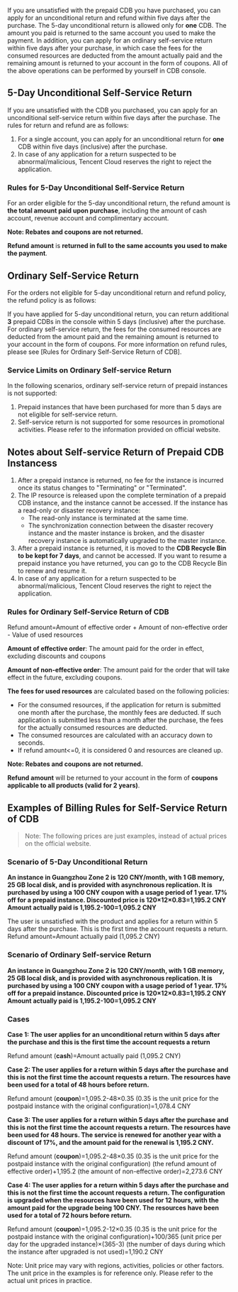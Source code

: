
If you are unsatisfied with the prepaid CDB you have purchased, you can apply for an unconditional return and refund within five days after the purchase. The 5-day unconditional return is allowed only for **one** CDB. The amount you paid is returned to the same account you used to make the payment. In addition, you can apply for an ordinary self-service return within five days after your purchase, in which case the fees for the consumed resources are deducted from the amount actually paid and the remaining amount is returned to your account in the form of coupons. All of the above operations can be performed by yourself in CDB console.

## 5-Day Unconditional Self-Service Return
If you are unsatisfied with the CDB you purchased, you can apply for an unconditional self-service return within five days after the purchase. The rules for return and refund are as follows:

1. For a single account, you can apply for an unconditional return for **one** CDB within five days (inclusive) after the purchase.
2. In case of any application for a return suspected to be abnormal/malicious, Tencent Cloud reserves the right to reject the application.


### Rules for 5-Day Unconditional Self-Service Return
For an order eligible for the 5-day unconditional return, the refund amount is **the total amount paid upon purchase**, including the amount of cash account, revenue account and complimentary account.

**Note: Rebates and coupons are not returned.**

**Refund amount** is **returned in full to the same accounts you used to make the payment**.

## Ordinary Self-Service Return
For the orders not eligible for 5-day unconditional return and refund policy, the refund policy is as follows:


If you have applied for 5-day unconditional return, you can return additional **3** prepaid CDBs in the console within 5 days (inclusive) after the purchase. For ordinary self-service return, the fees for the consumed resources are deducted from the amount paid and the remaining amount is returned to your account in the form of coupons. For more information on refund rules, please see [Rules for Ordinary Self-Service Return of CDB].


### Service Limits on Ordinary Self-service Return	
In the following scenarios, ordinary self-service return of prepaid instances is not supported:

1. Prepaid instances that have been purchased for more than 5 days are not eligible for self-service return.
2. Self-service return is not supported for some resources in promotional activities. Please refer to the information provided on official website.


## Notes about Self-service Return of Prepaid CDB Instancess
1. After a prepaid instance is returned, no fee for the instance is incurred once its status changes to "Terminating" or "Terminated".
2. The IP resource is released upon the complete termination of a prepaid CDB instance, and the instance cannot be accessed. If the instance has a read-only or disaster recovery instance:
	- The read-only instance is terminated at the same time.
	- The synchronization connection between the disaster recovery instance and the master instance is broken, and the disaster recovery instance is automatically upgraded to the master instance.
3. After a prepaid instance is returned, it is moved to the **CDB Recycle Bin to be kept for 7 days**, and cannot be accessed. If you want to resume a prepaid instance you have returned, you can go to the CDB Recycle Bin to renew and resume it.
4. In case of any application for a return suspected to be abnormal/malicious, Tencent Cloud reserves the right to reject the application.


<span id = "cdb_pt_refund"></span>
### Rules for Ordinary Self-Service Return of CDB
Refund amount=Amount of effective order + Amount of non-effective order - Value of used resources

**Amount of effective order**: The amount paid for the order in effect, excluding discounts and coupons

**Amount of non-effective order**: The amount paid for the order that will take effect in the future, excluding coupons.

**The fees for used resources** are calculated based on the following policies:

- For the consumed resources, if the application for return is submitted one month after the purchase, the monthly fees are deducted. If such application is submitted less than a month after the purchase, the fees for the actually consumed resources are deducted.
- The consumed resources are calculated with an accuracy down to seconds.
- If refund amount<=0, it is considered 0 and resources are cleaned up.

**Note: Rebates and coupons are not returned.**
	
**Refund amount** will be returned to your account in the form of **coupons applicable to all products (valid for 2 years)**.


## Examples of Billing Rules for Self-Service Return of CDB
 > Note: The following prices are just examples, instead of actual prices on the official website.
 
### Scenario of 5-Day Unconditional Return
**An instance in Guangzhou Zone 2 is 120 CNY/month, with 1 GB memory, 25 GB local disk, and is provided with asynchronous replication. It is purchased by using a 100 CNY coupon with a usage period of 1 year. 17% off for a prepaid instance.
Discounted price is 120×12×0.83=1,195.2 CNY
Amount actually paid is 1,195.2-100=1,095.2 CNY**

The user is unsatisfied with the product and applies for a return within 5 days after the purchase. This is the first time the account requests a return.
Refund amount=Amount actually paid (1,095.2 CNY)

### Scenario of Ordinary Self-service Return
**An instance in Guangzhou Zone 2 is 120 CNY/month, with 1 GB memory, 25 GB local disk, and is provided with asynchronous replication. It is purchased by using a 100 CNY coupon with a usage period of 1 year. 17% off for a prepaid instance.
Discounted price is 120×12×0.83=1,195.2 CNY
Amount actually paid is 1,195.2-100=1,095.2 CNY**

### Cases
**Case 1: The user applies for an unconditional return within 5 days after the purchase and this is the first time the account requests a return**

Refund amount (**cash**)=Amount actually paid (1,095.2 CNY)

**Case 2: The user applies for a return within 5 days after the purchase and this is not the first time the account requests a return. The resources have been used for a total of 48 hours before return.**

Refund amount (**coupon**)=1,095.2-48×0.35 (0.35 is the unit price for the postpaid instance with the original configuration)=1,078.4 CNY

**Case 3: The user applies for a return within 5 days after the purchase and this is not the first time the account requests a return. The resources have been used for 48 hours. The service is renewed for another year with a discount of 17%, and the amount paid for the renewal is 1,195.2 CNY.**

Refund amount (**coupon**)=1,095.2-48×0.35 (0.35 is the unit price for the postpaid instance with the original configuration) (the refund amount of effective order)+1,195.2 (the amount of non-effective order)=2,273.6 CNY

**Case 4: The user applies for a return within 5 days after the purchase and this is not the first time the account requests a return. The configuration is upgraded when the resources have been used for 12 hours, with the amount paid for the upgrade being 100 CNY. The resources have been used for a total of 72 hours before return.**

Refund amount (**coupon**)=1,095.2-12×0.35 (0.35 is the unit price for the postpaid instance with the original configuration)+100/365 (unit price per day for the upgraded instance)×(365-3) (the number of days during which the instance after upgraded is not used)=1,190.2 CNY

Note: Unit price may vary with regions, activities, policies or other factors. The unit price in the examples is for reference only. Please refer to the actual unit prices in practice.






